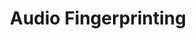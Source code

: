 ---
title: Audio Fingerprinting
layout: page
excerpt: Audio Fingerprinting
permalink: /learn/audiosearch/audiofingerprinting/
---